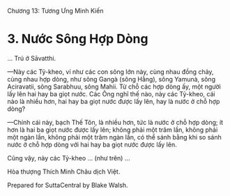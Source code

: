  

Chương 13: Tương Ưng Minh Kiến

# 3\. Nước Sông Hợp Dòng

… Trú ở Sāvatthi.

—Này các Tỷ-kheo, ví như các con sông lớn này, cùng nhau đồng chảy, cùng nhau hợp dòng, như sông Gangà (sông Hằng), sông Yamunà, sông Aciravatii, sông Sarabhuu, sông Mahii. Từ chỗ các hợp dòng ấy, một người lấy lên hai hay ba giọt nước. Các Ông nghĩ thế nào, này các Tỷ-kheo, cái nào là nhiều hơn, hai hay ba giọt nước được lấy lên, hay là nước ở chỗ hợp dòng?

—Chính cái này, bạch Thế Tôn, là nhiều hơn, tức là nước ở chỗ hợp dòng; ít hơn là hai ba giọt nước được lấy lên; không phải một trăm lần, không phải một ngàn lần, không phải một trăm ngàn lần, có thể sánh bằng khi so sánh nước ở chỗ hợp dòng với hai hay ba giọt nước được lấy lên.

Cũng vậy, này các Tỷ-kheo … (như trên) …

Hòa thượng Thích Minh Châu dịch Việt.

Prepared for SuttaCentral by Blake Walsh.